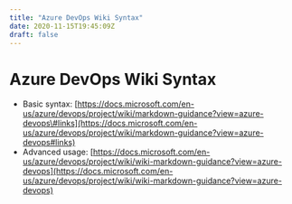 ```yaml
---
title: "Azure DevOps Wiki Syntax"
date: 2020-11-15T19:45:09Z
draft: false
---
```

# Azure DevOps Wiki Syntax

* Basic syntax: [https://docs.microsoft.com/en-us/azure/devops/project/wiki/markdown-guidance?view=azure-devops\#links](https://docs.microsoft.com/en-us/azure/devops/project/wiki/markdown-guidance?view=azure-devops#links)
* Advanced usage: [https://docs.microsoft.com/en-us/azure/devops/project/wiki/wiki-markdown-guidance?view=azure-devops](https://docs.microsoft.com/en-us/azure/devops/project/wiki/wiki-markdown-guidance?view=azure-devops)

